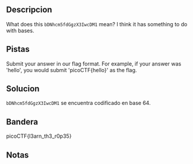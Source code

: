 ## Descripcion
What does this `bDNhcm5fdGgzX3IwcDM1` mean? I think it has something to do with bases.

## Pistas
Submit your answer in our flag format. For example, if your answer was 'hello', you would submit 'picoCTF{hello}' as the flag.

## Solucion
`bDNhcm5fdGgzX3IwcDM1` se encuentra codificado en base 64.

## Bandera
picoCTF{l3arn_th3_r0p35}

## Notas



